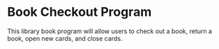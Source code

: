 # Book Checkout Program

This library book program will allow users to check out a book, return a book, open new cards, and close cards. 


